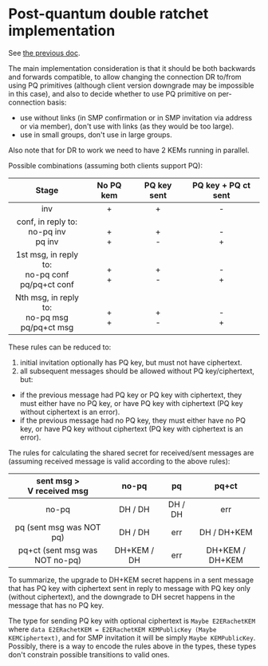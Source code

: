 # Post-quantum double ratchet implementation

See [the previous doc](https://github.com/simplex-chat/simplex-chat/blob/stable/docs/rfcs/2023-09-30-pq-double-ratchet.md).

The main implementation consideration is that it should be both backwards and forwards compatible, to allow changing the connection DR to/from using PQ primitives (although client version downgrade may be impossible in this case), and also to decide whether to use PQ primitive on per-connection basis:
- use without links (in SMP confirmation or in SMP invitation via address or via member), don't use with links (as they would be too large).
- use in small groups, don't use in large groups.

Also note that for DR to work we need to have 2 KEMs running in parallel.

Possible combinations (assuming both clients support PQ):

| Stage        | No PQ kem | PQ key sent | PQ key + PQ ct sent |
|:------------:|:---------:|:-----------:|:-------------------:|
| inv   | + | + | - |
| conf, in reply to:   <br>no-pq inv <br>pq inv        | &nbsp;<br>+<br>+ | &nbsp;<br>+<br>- | &nbsp;<br>-<br>+ |
| 1st msg, in reply to:<br>no-pq conf<br>pq/pq+ct conf | &nbsp;<br>+<br>+ | &nbsp;<br>+<br>- | &nbsp;<br>-<br>+ |
| Nth msg, in reply to:<br>no-pq msg <br>pq/pq+ct msg  | &nbsp;<br>+<br>+ | &nbsp;<br>+<br>- | &nbsp;<br>-<br>+ |

These rules can be reduced to:
1. initial invitation optionally has PQ key, but must not have ciphertext.
2. all subsequent messages should be allowed without PQ key/ciphertext, but:
  - if the previous message had PQ key or PQ key with ciphertext, they must either have no PQ key, or have PQ key with ciphertext (PQ key without ciphertext is an error).
  - if the previous message had no PQ key, they must either have no PQ key, or have PQ key without ciphertext (PQ key with ciphertext is an error).

The rules for calculating the shared secret for received/sent messages are (assuming received message is valid according to the above rules):

|   sent msg ><br>V received msg | no-pq       | pq      | pq+ct           |
|:------------------------------:|:-----------:|:-------:|:---------------:|
| no-pq                          | DH / DH     | DH / DH | err             |
| pq (sent msg was NOT pq)       | DH / DH     | err     | DH / DH+KEM     |
| pq+ct (sent msg was NOT no-pq) | DH+KEM / DH | err     | DH+KEM / DH+KEM |

To summarize, the upgrade to DH+KEM secret happens in a sent message that has PQ key with ciphertext sent in reply to message with PQ key only (without ciphertext), and the downgrade to DH secret happens in the message that has no PQ key.

The type for sending PQ key with optional ciphertext is `Maybe E2ERachetKEM` where `data E2ERachetKEM = E2ERachetKEM KEMPublicKey (Maybe KEMCiphertext)`, and for SMP invitation it will be simply `Maybe KEMPublicKey`. Possibly, there is a way to encode the rules above in the types, these types don't constrain possible transitions to valid ones.
